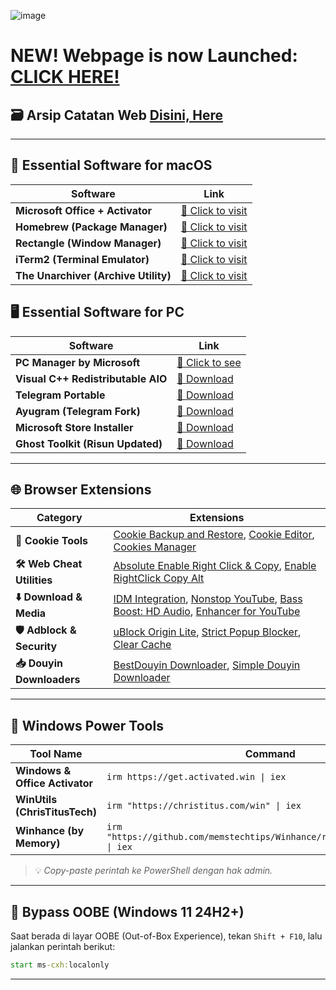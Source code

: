![image](https://github.com/user-attachments/assets/986baf78-9444-4b7c-a789-e95f2fe13546)
# NEW! Webpage is now Launched: [CLICK HERE!](https://risuncode.github.io/WinPortal)
## 🗃️ Arsip Catatan Web [Disini, Here](https://github.com/risunCode/Windows-Portal/tree/main/Software_Ehem)

---
## 🍎 Essential Software for macOS

| Software                             | Link                                                                 |
|--------------------------------------|----------------------------------------------------------------------|
| **Microsoft Office + Activator**                 | [🔗 Click to visit](https://github.com/alsyundawy/Microsoft-Office-For-MacOS) |
| **Homebrew (Package Manager)**       | [🔗 Click to visit](https://brew.sh)                                 |
| **Rectangle (Window Manager)**       | [🔗 Click to visit](https://rectangleapp.com)                         |
| **iTerm2 (Terminal Emulator)**       | [🔗 Click to visit](https://iterm2.com)                               |
| **The Unarchiver (Archive Utility)**| [🔗 Click to visit](https://theunarchiver.com)                        |

## 🖥️ Essential Software for PC

| Software | Link |
|---------|------|
| **PC Manager by Microsoft** | [🔗 Click to see](https://pcmanager.microsoft.com/en-us) |
| **Visual C++ Redistributable AIO** | [🔗 Download](https://github.com/abbodi1406/vcredist/releases/download/v0.84.0/VisualCppRedist_AIO_x86_x64_84.zip) |
| **Telegram Portable** | [🔗 Download](https://telegram.org/dl/desktop/win64_portable) |
| **Ayugram (Telegram Fork)** | [🔗 Download](https://github.com/AyuGram/AyuGramDesktop/releases) |
| **Microsoft Store Installer** | [🔗 Download](https://github.com/fernvenue/microsoft-store/releases/download/v1.0.0.0/MicrosoftStore.exe) |
| **Ghost Toolkit (Risun Updated)** | [🔗 Download](https://github.com/risunCode/Ghost-Toolbox-Universal/releases/download/Toolbox/Ghost.Toolbox-RisunUpdatedWork.zip) |

---

## 🌐 Browser Extensions

| Category | Extensions |
|---------|------------|
| **🍪 Cookie Tools** | [Cookie Backup and Restore](https://chromewebstore.google.com/detail/cookie-backup-and-restore/cndobhdcpmpilkebeebeecgminfhkpcj), [Cookie Editor](https://chromewebstore.google.com/detail/cookie-editor/hlkenndednhfkekhgcdicdfddnkalmdm), [Cookies Manager](https://chromewebstore.google.com/detail/cookie-editor/iphcomljdfghbkdcfndaijbokpgddeno) |
| **🛠 Web Cheat Utilities** | [Absolute Enable Right Click & Copy](https://chromewebstore.google.com/detail/absolute-enable-right-cli/jdocbkpgdakpekjlhemmfcncgdjeiika), [Enable RightClick Copy Alt](https://chromewebstore.google.com/detail/enable-right-click-copy/khpdiolbjggapokjloppdibgapcfkojd) |
| **⬇️ Download & Media** | [IDM Integration](https://chromewebstore.google.com/detail/idm-integration-module/ngpampappnmepgilojfohadhhmbhlaek), [Nonstop YouTube](https://chromewebstore.google.com/detail/nonstop-youtube/opgenniblhhdkjigheleehipgeidionm), [Bass Boost: HD Audio](https://chromewebstore.google.com/detail/bass-boost-hd-audio/mghabdfikjldejcdcmclcmpcmknjahli), [Enhancer for YouTube](https://chromewebstore.google.com/detail/Enhancer%20for%20YouTube%E2%84%A2/ponfpcnoihfmfllpaingbgckeeldkhle) |
| **🛡 Adblock & Security** | [uBlock Origin Lite](https://chromewebstore.google.com/detail/ublock-origin-lite/ddkjiahejlhfcafbddmgiahcphecmpfh), [Strict Popup Blocker](https://chromewebstore.google.com/detail/popup-blocker-strict/aefkmifgmaafnojlojpnekbpbmjiiogg), [Clear Cache](https://chromewebstore.google.com/detail/clear-cache/cppjkneekbjaeellbfkmgnhonkkjfpdn) |
| **📥 Douyin Downloaders** | [BestDouyin Downloader](https://chromewebstore.google.com/detail/douyin-video-downloader/knbeilbpfnelpbeoofhnkfbfcldpfehn), [Simple Douyin Downloader](https://chromewebstore.google.com/detail/simple-douyin-downloader/hpdbhmoofegmpcggbhofpkpppkcncnmj) |

---

## 🚀 Windows Power Tools

| Tool Name                       | Command                                                                 |
|--------------------------------|-------------------------------------------------------------------------|
| **Windows & Office Activator** | `irm https://get.activated.win \| iex`                                 |
| **WinUtils (ChrisTitusTech)**  | `irm "https://christitus.com/win" \| iex`                              |
| **Winhance (by Memory)**       | `irm "https://github.com/memstechtips/Winhance/raw/main/Winhance.ps1" \| iex` |

> 💡 *Copy-paste perintah ke PowerShell dengan hak admin.*

---

## 🚫 Bypass OOBE (Windows 11 24H2+)

Saat berada di layar OOBE (Out-of-Box Experience), tekan `Shift + F10`, lalu jalankan perintah berikut:

```cmd
start ms-cxh:localonly
```
---

